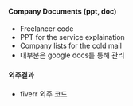 #### Company Documents (ppt, doc)
- Freelancer code
- PPT for the service explaination
- Company lists for the cold mail
- 대부분은 google docs를 통해 관리

#### 외주결과
- fiverr 외주 코드
